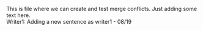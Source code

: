 This is file where we can create and test merge conflicts.
Just adding some text here.  
Writer1: Adding a new sentence as writer1 - 08/19
